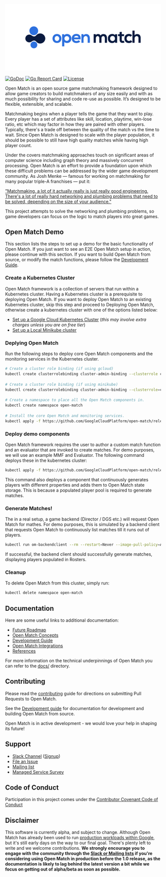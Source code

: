 ![Open Match](site/static/images/logo-with-name.png)

[![GoDoc](https://godoc.org/github.com/GoogleCloudPlatform/open-match?status.svg)](https://godoc.org/github.com/GoogleCloudPlatform/open-match)
[![Go Report Card](https://goreportcard.com/badge/github.com/GoogleCloudPlatform/open-match)](https://goreportcard.com/report/github.com/GoogleCloudPlatform/open-match)
[![License](https://img.shields.io/badge/License-Apache%202.0-blue.svg)](https://github.com/GoogleCloudPlatform/open-match/blob/master/LICENSE)

Open Match is an open source game matchmaking framework designed to allow game creators to build matchmakers of any size easily and with as much possibility for sharing and code re-use as possible. It’s designed to be flexible, extensible, and scalable.

Matchmaking begins when a player tells the game that they want to play. Every player has a set of attributes like skill, location, playtime, win-lose ratio, etc which may factor in how they are paired with other players. Typically, there's a trade off between the quality of the match vs the time to wait. Since Open Match is designed to scale with the player population, it should be possible to still have high quality matches while having high player count.

Under the covers matchmaking approaches touch on significant areas of computer science including graph theory and massively concurrent processing. Open Match is an effort to provide a foundation upon which these difficult problems can be addressed by the wider game development community. As Josh Menke &mdash; famous for working on matchmaking for many popular triple-A franchises &mdash; put it:

["Matchmaking, a lot of it actually really is just really good engineering. There's a lot of really hard networking and plumbing problems that need to be solved, depending on the size of your audience."](https://youtu.be/-pglxege-gU?t=830)

This project attempts to solve the networking and plumbing problems, so game developers can focus on the logic to match players into great games.

## Open Match Demo

This section lists the steps to set up a demo for the basic functionality of Open Match. If you just want to see an E2E Open Match setup in action, please continue with this section. If you want to build Open Match from source, or modify the match functions, please follow the [Development Guide](docs/development.md).

### Create a Kubernetes Cluster

Open Match framework is a collection of servers that run within a Kubernetes cluster. Having a Kubernetes cluster is a prerequisite to deploying Open Match. If you want to deploy Open Match to an existing Kubernetes cluster, skip this step and proceed to Deploying Open Match, otherwise create a kubernetes cluster with one of the options listed below:

* [Set up a Google Cloud Kubernetes Cluster](docs/gcloud.md) (*this may involve extra charges unless you are on free tier*)
* [Set up a Local Minikube cluster](https://kubernetes.io/docs/setup/minikube/)

### Deplying Open Match

Run the following steps to deploy core Open Match components and the monitoring services in the Kubernetes cluster.

```bash
# Create a cluster role binding (if using gcloud)
kubectl create clusterrolebinding cluster-admin-binding --clusterrole cluster-admin --user `gcloud config get-value account`

# Create a cluster role binding (if using minikube)
kubectl create clusterrolebinding cluster-admin-binding --clusterrole=cluster-admin --serviceaccount=kube-system:default

# Create a namespace to place all the Open Match components in.
kubectl create namespace open-match

# Install the core Open Match and monitoring services.
kubectl apply -f https://github.com/GoogleCloudPlatform/open-match/releases/download/0.5.0-rc.2/install.yaml --namespace open-match
```

### Deploy demo components

Open Match framework requires the user to author a custom match function and an evaluator that are invoked to create matches. For demo purposes, we will use an example MMF and Evaluator. The following command deploys these in the kubernetes cluster:

```bash
kubectl apply -f https://github.com/GoogleCloudPlatform/open-match/releases/download/0.5.0-rc.2/install-example.yaml --namespace open-match
```

This command also deploys a component that continuously generates players with different properties and adds them to Open Match state storage. This is because a populated player pool is required to generate matches.

### Generate Matches!

The in a real setup, a game backend (Director / DGS etc.) will request Open Match for mathes. For demo purposes, this is simulated by a backend client that requests Open Match to continuously list matches till it runs out of players.

```bash
kubectl run om-backendclient --rm --restart=Never --image-pull-policy=Always -i --tty --image=gcr.io/open-match-public-images/openmatch-backendclient:0.5.0-rc.2 --namespace=open-match
```

If successful, the backend client should successfully generate matches, displaying players populated in Rosters.

### Cleanup

To delete Open Match from this cluster, simply run:

```bash
kubectl delete namespace open-match
```

## Documentation

Here are some useful links to additional documentation:

* [Future Roadmap](docs/roadmap.md)
* [Open Match Concepts](docs/concepts.md)
* [Development Guide](docs/development.md)
* [Open Match Integrations](docs/integrations.md)
* [References](docs/references.md)

For more information on the technical underpinnings of Open Match you can refer to the [docs/](docs/) directory.

## Contributing

Please read the [contributing](CONTRIBUTING.md) guide for directions on submitting Pull Requests to Open Match.

See the [Development guide](docs/development.md) for documentation for development and building Open Match from source.

Open Match is in active development - we would love your help in shaping its future!

## Support

* [Slack Channel](https://open-match.slack.com/) ([Signup](https://join.slack.com/t/open-match/shared_invite/enQtNDM1NjcxNTY4MTgzLWQzMzE1MGY5YmYyYWY3ZjE2MjNjZTdmYmQ1ZTQzMmNiNGViYmQyN2M4ZmVkMDY2YzZlOTUwMTYwMzI1Y2I2MjU))
* [File an Issue](https://github.com/GoogleCloudPlatform/open-match/issues/new)
* [Mailing list](https://groups.google.com/forum/#!forum/open-match-discuss)
* [Managed Service Survey](https://goo.gl/forms/cbrFTNCmy9rItSv72)

## Code of Conduct

Participation in this project comes under the [Contributor Covenant Code of Conduct](code-of-conduct.md)

## Disclaimer
This software is currently alpha, and subject to change. Although Open Match has already been used to run [production workloads within Google](https://cloud.google.com/blog/topics/inside-google-cloud/no-tricks-just-treats-globally-scaling-the-halloween-multiplayer-doodle-with-open-match-on-google-cloud), but it's still early days on the way to our final goal. There's plenty left to write and we welcome contributions. **We strongly encourage you to engage with the community through the [Slack or Mailing lists](#support) if you're considering using Open Match in production before the 1.0 release, as the documentation is likely to lag behind the latest version a bit while we focus on getting out of alpha/beta as soon as possible.**
